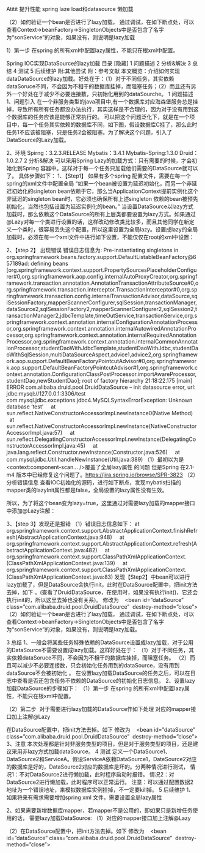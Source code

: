 Atitit 提升性能 spring laze load和datasource 懒加载


（2）如何验证一个bean是否进行了lazy加载，
通过调试，在如下断点处，可以查看Context->beanFactory->SingletonObjects中是否包含了名字为“sonService”的对象，如果没有，则说明是lazy加载



1）第一步 在spring 的所有xml中配置lazy属性，不能只在根xml中配置。




Spring IOC实现DataSource的lazy加载
目录 [隐藏]
1 问题描述
2 分析&解决
3 总结
4 测试
5 后续维护
附:其他尝试
附：参考文献
本文概览：介绍如何实现dataDataSource的lazy加载。好处在于：（1）对于不同任务，其实依赖dataSoruce不同，不会因为不相干的数据库挂掉，而阻塞任务；（2）而且还有另外一个好处在于减少不必要连接数，只初始化用到的dataSourche。
1 问题描述
1、问题引入
在一个非服务类型的java项目中,有一个数据库对应海森堡服务总是挂掉，导致所有所有任务都没办法执行，其实这样是不合理的，因为对于没有用到这个数据库的任务应该是能够正常执行的。
可以把这个问题泛化下，就是在一个项目中，每一个任务其实依赖的数据库不同，如下图，假设数据库C挂了，那么此时任务1不应该被阻塞，只是任务2会被阻塞。为了解决这个问题，引入了DataSource的Lazy加载。

2、环境
Spirng：3.2.3.RELEASE
Mybatis：3.4.1
Mybatis-Spring:1.3.0
Druid：1.0.2.7
2 分析&解决
可以采用Spring Lazy的加载方式：只有需要的时候，才会初始化到Spring 容器中。这样对于每一个任务只加载他们需要的DataSource就可以了。
具体步骤如下：
1、【Step1】 如果有多个spring 配置文件，需要在每一个spring的xml文件中配置全局
“如果一个bean被设置为延迟初始化，而另一个非延迟初始化的singleton bean依赖于它，那么当ApplicationContext提前实例化这个非延迟的singleton bean时，它必须也确保所有上述singleton 依赖的bean被预先初始化，当然也包括设置为延迟实例化的bean。”
当设置DataSource以lazy方式加载时，那么依赖这个DataSource的所有上层类都要设置为lazy方式。如果通过@Lazy对每一个类进行设置的话，这样改动修改类比较多，而且其他同学在新定义一个类时，很容易丢失这个配置，所以这里设置为全局lazy。设置成lazy的全局加载时，必须在每一个xml文件中进行如下设置，不能仅仅在root的xml中设置：

2、【step 2】 出现错误
错误日志信息为:
Pre-instantiating singletons in org.springframework.beans.factory.support.DefaultListableBeanFactory@657189ad: defining beans [org.springframework.context.support.PropertySourcesPlaceholderConfigurer#0,org.springframework.aop.config.internalAutoProxyCreator,org.springframework.transaction.annotation.AnnotationTransactionAttributeSource#0,org.springframework.transaction.interceptor.TransactionInterceptor#0,org.springframework.transaction.config.internalTransactionAdvisor,dataSource,sqlSessionFactory,mapperScannerConfigurer,sqlSession,transactionManager,dataSource2,sqlSessionFactory2,mapperScannerConfigurer2,sqlSession2,transactionManager2,jdbcTemplate,timeOutService,transactionService,org.springframework.context.annotation.internalConfigurationAnnotationProcessor,org.springframework.context.annotation.internalAutowiredAnnotationProcessor,org.springframework.context.annotation.internalRequiredAnnotationProcessor,org.springframework.context.annotation.internalCommonAnnotationProcessor,studentDaoWithJdbcTemplate,studentDaoWithJdbc,studentDaoWithSqlSession,multiDataSourceAspect,advice1,advice2,org.springframework.aop.support.DefaultBeanFactoryPointcutAdvisor#0,org.springframework.aop.support.DefaultBeanFactoryPointcutAdvisor#1,org.springframework.context.annotation.ConfigurationClassPostProcessor.importAwareProcessor,studentDao,newStudentDao]; root of factory hierarchy
21:18:22.175 [main] ERROR com.alibaba.druid.pool.DruidDataSource – init datasource error, url: jdbc:mysql://127.0.0.1:3306/test
com.mysql.jdbc.exceptions.jdbc4.MySQLSyntaxErrorException: Unknown database ‘test’
    at sun.reflect.NativeConstructorAccessorImpl.newInstance0(Native Method)
    at sun.reflect.NativeConstructorAccessorImpl.newInstance(NativeConstructorAccessorImpl.java:57)
    at sun.reflect.DelegatingConstructorAccessorImpl.newInstance(DelegatingConstructorAccessorImpl.java:45)
    at java.lang.reflect.Constructor.newInstance(Constructor.java:526)
    at com.mysql.jdbc.Util.handleNewInstance(Util.java:389)
（1）最初以为是<context:component-scan… />覆盖了全局lazy属性 的问题
但是Spring 在2.1-m4 版本中已经修复这个问题了。https://jira.spring.io/browse/SPR-3823
（2）分析错误信息
查看IOC初始化的源码，进行如下断点，发现mybatis扫描的mapper类的lazyInit属性都是false，全局设置的lazy属性没有生效。

所以，为了将这个bean变为lazy=true，这里通过对需要lazy加载的mapper接口中添加@Lazy注解：

3、【step 3】发现还是报错
（1）错误日志信息如下：
at org.springframework.context.support.AbstractApplicationContext.finishRefresh(AbstractApplicationContext.java:948)
    at org.springframework.context.support.AbstractApplicationContext.refresh(AbstractApplicationContext.java:482)
    at org.springframework.context.support.ClassPathXmlApplicationContext.<init>(ClassPathXmlApplicationContext.java:139)
    at org.springframework.context.support.ClassPathXmlApplicationContext.<init>(ClassPathXmlApplicationContext.java:83)
发现【Step2】中bean可以进行lazy加载了，但是DataSource会执行init，此时在DataSource配置中，把init方法去掉，如下 。(查看了DruidDataSource，在使用时，如果没有执行init()，它还会执行init的，所以这里去掉也没有关系)。
<bean id=”dataSource” class=”com.alibaba.druid.pool.DruidDataSource” init-method=”init” destroy-method=”close”>
修改为   
<bean id=”dataSource” class=”com.alibaba.druid.pool.DruidDataSource”  destroy-method=”close”>
（2）如何验证一个bean是否进行了lazy加载，
通过调试，在如下断点处，可以查看Context->beanFactory->SingletonObjects中是否包含了名字为“sonService”的对象，如果没有，则说明是lazy加载。

3 总结
1、一般会将某些任务特殊依赖的DataSource设置成lazy加载，对于公用的DataSource不需要设置成lazy加载。这样好处在于：
（1）对于不同任务，其实依赖dataSoruce不同，不会因为不相干的数据库挂掉，而阻塞任务。
（2）而且可以减少不必要连接数，只会初始化任务用到的dataSource，没有用到dataSource不会被初始化 。
在设置lazy加载DataSource的任务之后，可以在日志中查看是否还包含任务不依赖的DataSource的初始化日志信息。
2、设置lazy加载DataSource的步骤如下：
（1）第一步 在spring 的所有xml中配置lazy属性，不能只在根xml中配置。

（2）第二步  对于需要进行lazy加载的DataSource作如下处理
对应的mapper接口加上注解@Lazy

在DataSource配置中，把init方法去掉。如下
<bean id=”dataSource” class=”com.alibaba.druid.pool.DruidDataSource” init-method=”init” destroy-method=”close”>
修改为   
<bean id=”dataSource” class=”com.alibaba.druid.pool.DruidDataSource”  destroy-method=”close”>
3、注意
本次处理都是针对非服务类型的项目，但是对于服务类型的项目，还是建议采用非lazy方式加载dataSource。
4 测试
定义一个DataSource1、DataSource2和ServiceA。假设ServiceA依赖DataSource1，DateSource2对应的数据库是好的，DataSource2对应的数据库是坏的。分两种情况进行测试，
情况1：不对DataSource2进行懒加载，此时程序启动时报错。
情况2：对DataSource2进行懒加载，此时程序可以正常运行。
注意：可以通过配置数据2地址为一个错误地址，来模拟数据库实例挂掉，不一定要kill掉。
5 后续维护
1、如果将来有需求需要增加spring xml 文件，需要设置全局lazy属性

2、如果需要新增数据库mapper，若mapper不是公用的，即如果只是新增任务使用的话， 需要lazy加载DataSource:
（1）对应的mapper接口加上注解@Lazy

（2）在DataSource配置中，把init方法去掉。如下
<bean id=”dataSource” class=”com.alibaba.druid.pool.DruidDataSource” init-method=”init” destroy-method=”close”>
修改为   
<bean id=”dataSource” class=”com.alibaba.druid.pool.DruidDataSource”  destroy-method=”close”>

